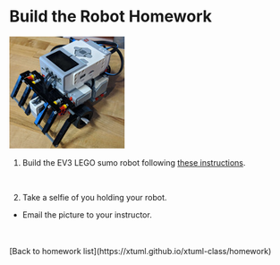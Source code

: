 # Build the Robot Homework

![sumo robot](../img/sumo_robot.jpg)

1) Build the EV3 LEGO sumo robot following [these instructions](https://xtuml.github.io/sumo/).

<br/>

2) Take a selfie of you holding your robot.
  * Email the picture to your instructor.
 
<br/>
<br/>
[Back to homework list](https://xtuml.github.io/xtuml-class/homework)  
